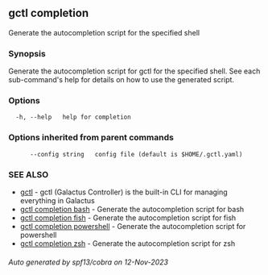 ## gctl completion

Generate the autocompletion script for the specified shell

### Synopsis

Generate the autocompletion script for gctl for the specified shell.
See each sub-command's help for details on how to use the generated script.


### Options

```
  -h, --help   help for completion
```

### Options inherited from parent commands

```
      --config string   config file (default is $HOME/.gctl.yaml)
```

### SEE ALSO

* [gctl](gctl.md)	 - gctl (Galactus Controller) is the built-in CLI for managing everything in Galactus
* [gctl completion bash](gctl_completion_bash.md)	 - Generate the autocompletion script for bash
* [gctl completion fish](gctl_completion_fish.md)	 - Generate the autocompletion script for fish
* [gctl completion powershell](gctl_completion_powershell.md)	 - Generate the autocompletion script for powershell
* [gctl completion zsh](gctl_completion_zsh.md)	 - Generate the autocompletion script for zsh

###### Auto generated by spf13/cobra on 12-Nov-2023
